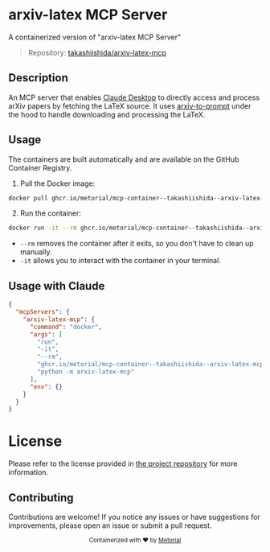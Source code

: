 
# arxiv-latex MCP Server

A containerized version of "arxiv-latex MCP Server"

> Repository: [takashiishida/arxiv-latex-mcp](https://github.com/takashiishida/arxiv-latex-mcp)

## Description

An MCP server that enables [Claude Desktop](https://claude.ai/download) to directly access and process arXiv papers by fetching the LaTeX source. It uses [arxiv-to-prompt](https://github.com/takashiishida/arxiv-to-prompt) under the hood to handle downloading and processing the LaTeX.


## Usage

The containers are built automatically and are available on the GitHub Container Registry.

1. Pull the Docker image:

```bash
docker pull ghcr.io/metorial/mcp-container--takashiishida--arxiv-latex-mcp--arxiv-latex-mcp
```

2. Run the container:

```bash
docker run -it --rm ghcr.io/metorial/mcp-container--takashiishida--arxiv-latex-mcp--arxiv-latex-mcp 
```

- `--rm` removes the container after it exits, so you don't have to clean up manually.
- `-it` allows you to interact with the container in your terminal.



## Usage with Claude

```json
{
  "mcpServers": {
    "arxiv-latex-mcp": {
      "command": "docker",
      "args": [
        "run",
        "-it",
        "--rm",
        "ghcr.io/metorial/mcp-container--takashiishida--arxiv-latex-mcp--arxiv-latex-mcp",
        "python -m arxiv-latex-mcp"
      ],
      "env": {}
    }
  }
}
```

# License

Please refer to the license provided in [the project repository](https://github.com/takashiishida/arxiv-latex-mcp) for more information.

## Contributing

Contributions are welcome! If you notice any issues or have suggestions for improvements, please open an issue or submit a pull request.

<div align="center">
  <sub>Containerized with ❤️ by <a href="https://metorial.com">Metorial</a></sub>
</div>
  